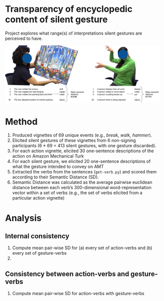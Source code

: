 # Transparency of encyclopedic content of silent gesture

Project explores what range(s) of interpretations silent gestures are perceived to have. 

![Experimental design](images/experimental_design_meaning.png)

# Method

1. Produced vignettes of 69 unique events (e.g., *break, walk, hammer*).
2. Elicited silent gestures of these vignettes from 6 non-signing participants (6 * 69 = 413 silent gestures, with one gesture discarded). 
3. For each action vignette, elicited 30 one-sentence descriptions of the action on Amazon Mechanical Turk
4. For each silent gesture, we elicited 20 one-sentence descriptions of what the gesture intended to convey on AMT 
5. Extracted the verbs from the sentences (`get-verb.py`) and scored them according to their Semantic Distance (SD). 
6. Semantic Distance was calculated as the average pairwise euclidean distance between each verb’s 300-dimensional word-representation vector within a set of verbs (e.g., the set of verbs elicited from a particular action vignette)

# Analysis

## Internal consistency 

1. Compute mean pair-wise SD for (a) every set of action-verbs and (b) every set of gesture-verbs
2. 

## Consistency between action-verbs and gesture-verbs

1. Compute mean pair-wise SD for action-verbs with gesture-verbs
